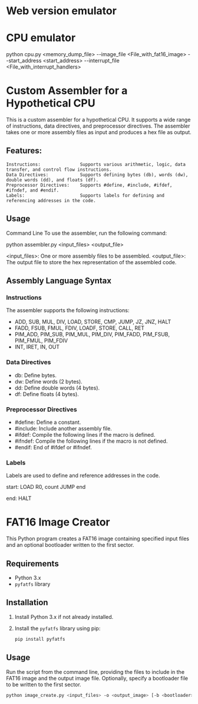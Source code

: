 # Web version emulator 

# CPU emulator

python cpu.py <memory_dump_file> --image_file <File_with_fat16_image> --start_address <start_address>  --interrupt_file <File_with_interrupt_handlers>

# Custom Assembler for a Hypothetical CPU
This is a custom assembler for a hypothetical CPU. It supports a wide range of instructions, data directives, and preprocessor directives. The assembler takes one or more assembly files as input and produces a hex file as output.

## Features:
    Instructions:               Supports various arithmetic, logic, data transfer, and control flow instructions.
    Data Directives:            Supports defining bytes (db), words (dw), double words (dd), and floats (df).
    Preprocessor Directives:    Supports #define, #include, #ifdef, #ifndef, and #endif.
    Labels:                     Supports labels for defining and referencing addresses in the code.

## Usage

Command Line
To use the assembler, run the following command:

python assembler.py <input_files> <output_file>

<input_files>: One or more assembly files to be assembled.
<output_file>: The output file to store the hex representation of the assembled code.

## Assembly Language Syntax
### Instructions
The assembler supports the following instructions:

-   ADD, SUB, MUL, DIV, LOAD, STORE, CMP, JUMP, JZ, JNZ, HALT
-   FADD, FSUB, FMUL, FDIV, LOADF, STORE, CALL, RET
-   PIM_ADD, PIM_SUB, PIM_MUL, PIM_DIV, PIM_FADD, PIM_FSUB, PIM_FMUL, PIM_FDIV
-   INT, IRET, IN, OUT
### Data Directives
-   db: Define bytes.
-   dw: Define words (2 bytes).
-   dd: Define double words (4 bytes).
-   df: Define floats (4 bytes).
### Preprocessor Directives
-   #define: Define a constant.
-   #include: Include another assembly file.
-   #ifdef: Compile the following lines if the macro is defined.
-   #ifndef: Compile the following lines if the macro is not defined.
-   #endif: End of #ifdef or #ifndef.
### Labels
Labels are used to define and reference addresses in the code.

start:
    LOAD R0, count
    JUMP end

end:
    HALT
    
# FAT16 Image Creator

This Python program creates a FAT16 image containing specified input files and an optional bootloader written to the first sector.

## Requirements

- Python 3.x
- `pyfatfs` library

## Installation

1. Install Python 3.x if not already installed.
2. Install the `pyfatfs` library using pip:

    ```sh
    pip install pyfatfs
    ```

## Usage

Run the script from the command line, providing the files to include in the FAT16 image and the output image file. Optionally, specify a bootloader file to be written to the first sector.

```sh
python image_create.py <input_files> -o <output_image> [-b <bootloader>]


